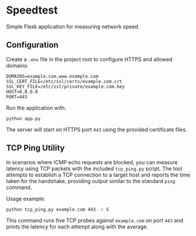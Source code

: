 # Speedtest

Simple Flask application for measuring network speed.

## Configuration

Create a `.env` file in the project root to configure HTTPS and allowed domains:

```
DOMAINS=example.com,www.example.com
SSL_CERT_FILE=/etc/ssl/certs/example.com.crt
SSL_KEY_FILE=/etc/ssl/private/example.com.key
HOST=0.0.0.0
PORT=443
```

Run the application with:

```
python app.py
```

The server will start on HTTPS port `443` using the provided certificate files.

## TCP Ping Utility

In scenarios where ICMP echo requests are blocked, you can measure latency using
TCP packets with the included `tcp_ping.py` script. The tool attempts to
establish a TCP connection to a target host and reports the time taken for the
handshake, providing output similar to the standard `ping` command.

Usage example:

```bash
python tcp_ping.py example.com 443 -c 5
```

This command runs five TCP probes against `example.com` on port `443` and prints
the latency for each attempt along with the average.
